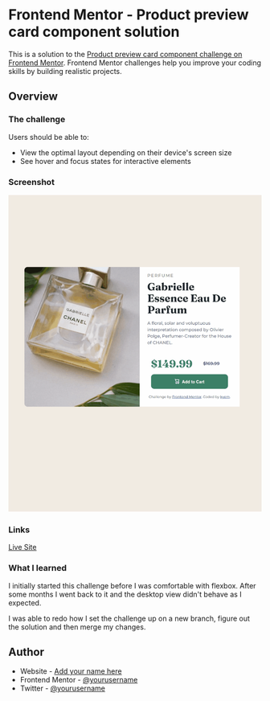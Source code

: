# Frontend Mentor - Product preview card component solution

This is a solution to the [Product preview card component challenge on Frontend Mentor](https://www.frontendmentor.io/challenges/product-preview-card-component-GO7UmttRfa). Frontend Mentor challenges help you improve your coding skills by building realistic projects. 

## Overview

### The challenge

Users should be able to:

- View the optimal layout depending on their device's screen size
- See hover and focus states for interactive elements

### Screenshot

![](/product-preview-component.gif)

### Links


[Live Site](https://kyem-asa.github.io/product-preview-component/)


### What I learned

I initially started this challenge before I was comfortable with flexbox. After some months I went back to it and the desktop view didn't behave as I expected.

I was able to redo how I set the challenge up on a new branch, figure out the solution and then merge my changes.

## Author

- Website - [Add your name here](https://www.your-site.com)
- Frontend Mentor - [@yourusername](https://www.frontendmentor.io/profile/yourusername)
- Twitter - [@yourusername](https://www.twitter.com/yourusername)

